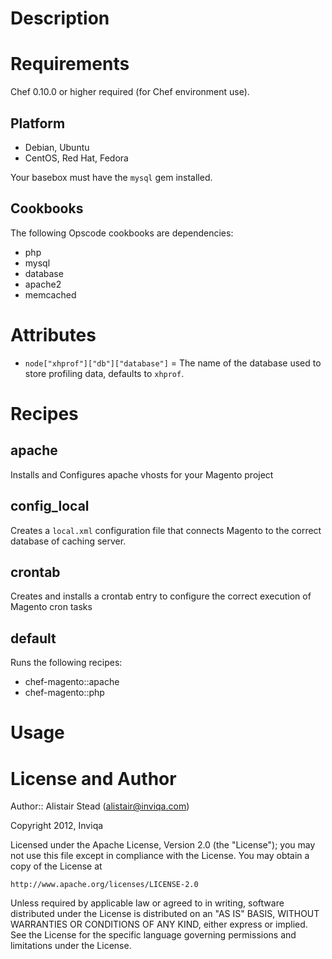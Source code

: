 # Description


# Requirements

Chef 0.10.0 or higher required (for Chef environment use).

## Platform

* Debian, Ubuntu
* CentOS, Red Hat, Fedora

Your basebox must have the `mysql` gem installed.

## Cookbooks

The following Opscode cookbooks are dependencies:

* php
* mysql
* database
* apache2
* memcached

# Attributes

* `node["xhprof"]["db"]["database"]` = The name of the database used to store profiling data, defaults to `xhprof`.

# Recipes

## apache

Installs and Configures apache vhosts for your Magento project

## config_local

Creates a `local.xml` configuration file that connects Magento to the correct database of caching server.

## crontab

Creates and installs a crontab entry to configure the correct execution of Magento cron tasks

## default

Runs the following recipes:

* chef-magento::apache
* chef-magento::php

# Usage



# License and Author

Author:: Alistair Stead (alistair@inviqa.com)

Copyright 2012, Inviqa

Licensed under the Apache License, Version 2.0 (the "License");
you may not use this file except in compliance with the License.
You may obtain a copy of the License at

    http://www.apache.org/licenses/LICENSE-2.0

Unless required by applicable law or agreed to in writing, software
distributed under the License is distributed on an "AS IS" BASIS,
WITHOUT WARRANTIES OR CONDITIONS OF ANY KIND, either express or implied.
See the License for the specific language governing permissions and
limitations under the License.

